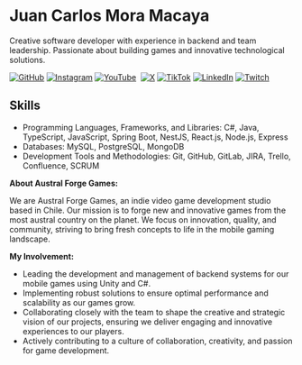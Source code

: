 # Juan Carlos Mora Macaya

Creative software developer with experience in backend and team leadership. Passionate about building games and innovative technological solutions.

[![GitHub](https://img.shields.io/badge/GitHub-181717?style=for-the-badge&logo=github&logoColor=white)](https://github.com/Austral-Forge-Games)
[![Instagram](https://img.shields.io/badge/Instagram-E4405F?style=for-the-badge&logo=instagram&logoColor=white)](https://www.instagram.com/gleymsku)
[![YouTube](https://img.shields.io/badge/YouTube-FF0000?style=for-the-badge&logo=youtube&logoColor=white)](https://www.youtube.com/@Gleymsku) 
[![X](https://img.shields.io/badge/X-1DA1F2?style=for-the-badge&logo=x&logoColor=white)](https://x.com/gleymsku)
[![TikTok](https://img.shields.io/badge/TikTok-000000?style=for-the-badge&logo=tiktok&logoColor=white)](https://www.tiktok.com/@gleymsku_dev)
[![LinkedIn](https://img.shields.io/badge/LinkedIn-0077B5?style=for-the-badge&logo=linkedin&logoColor=white)](https://linkedin.com/in/gleymsku)
[![Twitch](https://img.shields.io/badge/Twitch-9146FF?style=for-the-badge&logo=twitch&logoColor=white)](https://www.twitch.tv/gleymsku)

## Skills

* Programming Languages, Frameworks, and Libraries: C#, Java, TypeScript, JavaScript, Spring Boot, NestJS, React.js, Node.js, Express
* Databases: MySQL, PostgreSQL, MongoDB
* Development Tools and Methodologies: Git, GitHub, GitLab, JIRA, Trello, Confluence, SCRUM

**About Austral Forge Games:**

We are Austral Forge Games, an indie video game development studio based in Chile. Our mission is to forge new and innovative games from the most austral country on the planet. We focus on innovation, quality, and community, striving to bring fresh concepts to life in the mobile gaming landscape.

**My Involvement:**

* Leading the development and management of backend systems for our mobile games using Unity and C#.
* Implementing robust solutions to ensure optimal performance and scalability as our games grow.
* Collaborating closely with the team to shape the creative and strategic vision of our projects, ensuring we deliver engaging and innovative experiences to our players.
* Actively contributing to a culture of collaboration, creativity, and passion for game development.
